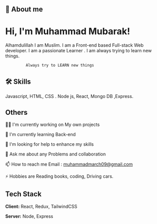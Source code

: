 
## 🚀 About me
 


# Hi, I'm Muhammad Mubarak! 
Alhamdulillah I am Muslim. I am a Front-end based Full-stack Web developer.
I am a passionate Learner . I am always trying to learn new things.

             Always try to LEARN new things
## 🛠 Skills
Javascript, HTML, CSS .
Node js, React, Mongo DB ,Express.



## Others
👩‍💻 I'm currently working on My own projects

🧠 I'm currently learning Back-end

🤔 I'm looking for help to enhance my skills

💬 Ask me about any Problems and collaboration

📫 How to reach me Email : muhammadmarch09@gmail.com

⚡️ Hobbies are Reading books, coding, Driving cars.


## Tech Stack

**Client:** React, Redux, TailwindCSS

**Server:** Node, Express

